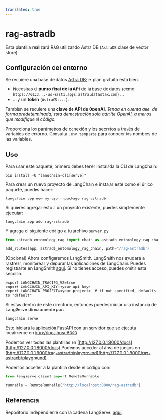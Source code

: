 ```yaml
---
translated: true
---
```


# rag-astradb

Esta plantilla realizará RAG utilizando Astra DB (`AstraDB` clase de vector store)

## Configuración del entorno

Se requiere una base de datos [Astra DB](https://astra.datastax.com); el plan gratuito está bien.

- Necesitas el **punto final de la API** de la base de datos (como `https://0123...-us-east1.apps.astra.datastax.com`) ...
- ... y un **token** (`AstraCS:...`).

También se requiere una **clave de API de OpenAI**. _Tenga en cuenta que, de forma predeterminada, esta demostración solo admite OpenAI, a menos que modifique el código._

Proporciona los parámetros de conexión y los secretos a través de variables de entorno. Consulta `.env.template` para conocer los nombres de las variables.

## Uso

Para usar este paquete, primero debes tener instalada la CLI de LangChain:

```shell
pip install -U "langchain-cli[serve]"
```

Para crear un nuevo proyecto de LangChain e instalar este como el único paquete, puedes hacer:

```shell
langchain app new my-app --package rag-astradb
```

Si quieres agregar esto a un proyecto existente, puedes simplemente ejecutar:

```shell
langchain app add rag-astradb
```

Y agrega el siguiente código a tu archivo `server.py`:

```python
from astradb_entomology_rag import chain as astradb_entomology_rag_chain

add_routes(app, astradb_entomology_rag_chain, path="/rag-astradb")
```

(Opcional) Ahora configuremos LangSmith.
LangSmith nos ayudará a rastrear, monitorear y depurar las aplicaciones de LangChain.
Puedes registrarte en LangSmith [aquí](https://smith.langchain.com/).
Si no tienes acceso, puedes omitir esta sección.

```shell
export LANGCHAIN_TRACING_V2=true
export LANGCHAIN_API_KEY=<your-api-key>
export LANGCHAIN_PROJECT=<your-project>  # if not specified, defaults to "default"
```

Si estás dentro de este directorio, entonces puedes iniciar una instancia de LangServe directamente por:

```shell
langchain serve
```

Esto iniciará la aplicación FastAPI con un servidor que se ejecuta localmente en
[http://localhost:8000](http://localhost:8000)

Podemos ver todas las plantillas en [http://127.0.0.1:8000/docs](http://127.0.0.1:8000/docs)
Podemos acceder al área de juegos en [http://127.0.0.1:8000/rag-astradb/playground](http://127.0.0.1:8000/rag-astradb/playground)

Podemos acceder a la plantilla desde el código con:

```python
from langserve.client import RemoteRunnable

runnable = RemoteRunnable("http://localhost:8000/rag-astradb")
```

## Referencia

Repositorio independiente con la cadena LangServe: [aquí](https://github.com/hemidactylus/langserve_astradb_entomology_rag).
